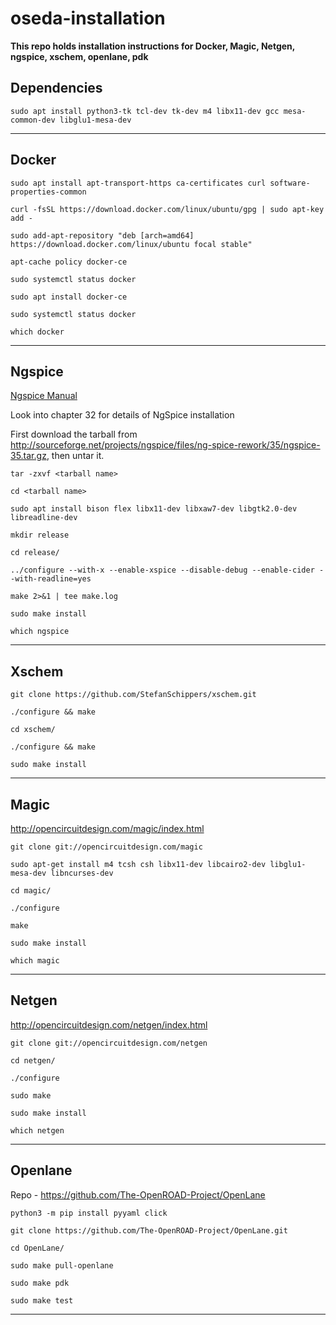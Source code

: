 # oseda-installation

**This repo holds installation instructions for Docker, Magic, Netgen, ngspice, xschem, openlane, pdk**

## Dependencies

`sudo apt install python3-tk tcl-dev tk-dev m4 libx11-dev gcc mesa-common-dev libglu1-mesa-dev`

---

## Docker

`sudo apt install apt-transport-https ca-certificates curl software-properties-common`

`curl -fsSL https://download.docker.com/linux/ubuntu/gpg | sudo apt-key add -`

`sudo add-apt-repository "deb [arch=amd64] https://download.docker.com/linux/ubuntu focal stable"`

`apt-cache policy docker-ce`

`sudo systemctl status docker`

`sudo apt install docker-ce`

`sudo systemctl status docker`

`which docker`

---

## Ngspice

[Ngspice Manual](https://sourceforge.net/projects/ngspice/files/ng-spice-rework/35/ngspice-35-manual.pdf/download )

Look into chapter 32 for details of NgSpice installation

First download the tarball from http://sourceforge.net/projects/ngspice/files/ng-spice-rework/35/ngspice-35.tar.gz, then untar it.

`tar -zxvf <tarball name>`

`cd <tarball name>`

`sudo apt install bison flex libx11-dev libxaw7-dev libgtk2.0-dev libreadline-dev`

`mkdir release`

`cd release/`

`../configure --with-x --enable-xspice --disable-debug --enable-cider --with-readline=yes`

`make 2>&1 | tee make.log`

`sudo make install`

`which ngspice `

---

## Xschem

`git clone https://github.com/StefanSchippers/xschem.git`

`./configure && make`

`cd xschem/`

`./configure && make`

`sudo make install`

---

## Magic

http://opencircuitdesign.com/magic/index.html

`git clone git://opencircuitdesign.com/magic`

`sudo apt-get install m4 tcsh csh libx11-dev libcairo2-dev libglu1-mesa-dev libncurses-dev`

`cd magic/`

`./configure`

`make`

`sudo make install`

`which magic`

---

## Netgen

http://opencircuitdesign.com/netgen/index.html

`git clone git://opencircuitdesign.com/netgen`

`cd netgen/`
 
`./configure`

`sudo make`

`sudo make install`

`which netgen`

---

## Openlane

Repo - https://github.com/The-OpenROAD-Project/OpenLane

`python3 -m pip install pyyaml click`

`git clone https://github.com/The-OpenROAD-Project/OpenLane.git`

`cd OpenLane/`

`sudo make pull-openlane`

`sudo make pdk`

`sudo make test`

---
